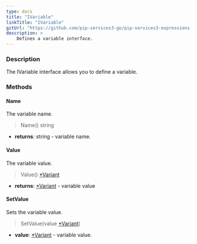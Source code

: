 ```yaml
---
type: docs
title: "IVariable"
linkTitle: "IVariable"
gitUrl: "https://github.com/pip-services3-go/pip-services3-expressions-go"
description: > 
    Defines a variable interface.
---
```


### Description

The IVariable interface allows you to define a variable.


### Methods

#### Name
The variable name.
> Name() string
- **returns**: string - variable name.

#### Value
The variable value.
> Value() [*Variant](../../../variants/variant)

- **returns**: [*Variant](../../../variants/variant) - variable value

#### SetValue
Sets the variable value.
> SetValue(value [*Variant](../../../variants/variant))

- **value**: [*Variant](../../../variants/variant) - variable value.
